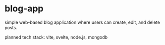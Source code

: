 # blog-app

simple web-based blog application where users can create, edit, and delete posts.

planned tech stack: vite, svelte, node.js, mongodb